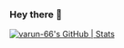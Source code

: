 ### Hey there 👋

[![varun-66's GitHub | Stats](https://stats.quine.sh/varun-66/github?theme=light)](https://quine.sh)

